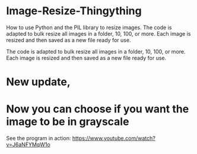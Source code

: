# Image-Resize-Thingything
How to use Python and the PIL library to resize images.  The code is adapted to  bulk resize all images in a folder, 10, 100, or more. Each image is resized and then saved as a new file ready for use.

The code is adapted to bulk resize all images in a folder, 10, 100, or more. Each image is resized and then saved as a new file ready for use.

# New update, 
# Now you can choose if you want the image to be in grayscale

See the program in action: https://www.youtube.com/watch?v=J6aNFYMqW1o
